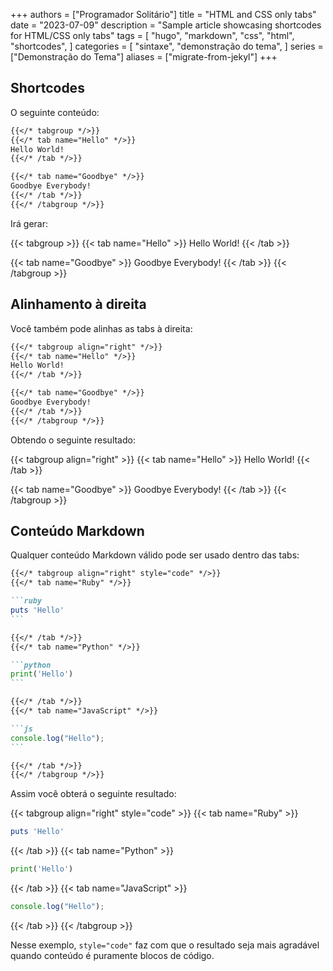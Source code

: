 +++
authors = ["Programador Solitário"]
title = "HTML and CSS only tabs"
date = "2023-07-09"
description = "Sample article showcasing shortcodes for HTML/CSS only tabs"
tags = [
    "hugo",
    "markdown",
    "css",
    "html",
    "shortcodes",
]
categories = [
    "sintaxe",
    "demonstração do tema",
]
series = ["Demonstração do Tema"]
aliases = ["migrate-from-jekyl"]
+++

## Shortcodes

O seguinte conteúdo:

```markdown
{{</* tabgroup */>}}
{{</* tab name="Hello" */>}}
Hello World!
{{</* /tab */>}}

{{</* tab name="Goodbye" */>}}
Goodbye Everybody!
{{</* /tab */>}}
{{</* /tabgroup */>}}
```

Irá gerar:

{{< tabgroup >}}
{{< tab name="Hello" >}}
Hello World!
{{< /tab >}}

{{< tab name="Goodbye" >}}
Goodbye Everybody!
{{< /tab >}}
{{< /tabgroup >}}

## Alinhamento à direita

Você também pode alinhas as tabs à direita:

```markdown
{{</* tabgroup align="right" */>}}
{{</* tab name="Hello" */>}}
Hello World!
{{</* /tab */>}}

{{</* tab name="Goodbye" */>}}
Goodbye Everybody!
{{</* /tab */>}}
{{</* /tabgroup */>}}
```

Obtendo o seguinte resultado:

{{< tabgroup align="right" >}}
{{< tab name="Hello" >}}
Hello World!
{{< /tab >}}

{{< tab name="Goodbye" >}}
Goodbye Everybody!
{{< /tab >}}
{{< /tabgroup >}}

## Conteúdo Markdown

Qualquer conteúdo Markdown válido pode ser usado dentro das tabs:

````markdown
{{</* tabgroup align="right" style="code" */>}}
{{</* tab name="Ruby" */>}}

```ruby
puts 'Hello'
```

{{</* /tab */>}}
{{</* tab name="Python" */>}}

```python
print('Hello')
```

{{</* /tab */>}}
{{</* tab name="JavaScript" */>}}

```js
console.log("Hello");
```

{{</* /tab */>}}
{{</* /tabgroup */>}}
````

Assim você obterá o seguinte resultado:

{{< tabgroup align="right" style="code" >}}
{{< tab name="Ruby" >}}

```ruby
puts 'Hello'
```

{{< /tab >}}
{{< tab name="Python" >}}

```python
print('Hello')
```

{{< /tab >}}
{{< tab name="JavaScript" >}}

```js
console.log("Hello");
```

{{< /tab >}}
{{< /tabgroup >}}

Nesse exemplo, `style="code"` faz com que o resultado seja mais agradável quando conteúdo é puramente blocos de código.
